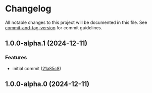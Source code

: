 # Changelog

All notable changes to this project will be documented in this file. See [commit-and-tag-version](https://github.com/absolute-version/commit-and-tag-version) for commit guidelines.

## 1.0.0-alpha.1 (2024-12-11)

### Features

- initial commit ([21a85c8](https://github.com/rowan-gud/ts-env/commit/21a85c8ec677a78ccdc4dca65485bf52a464c532))

## 1.0.0-alpha.0 (2024-12-11)
